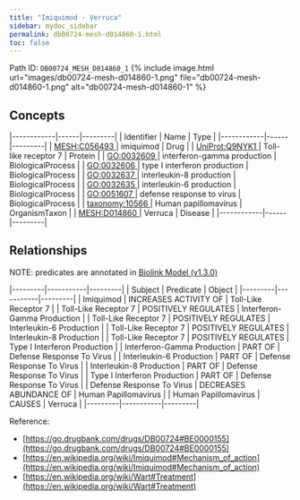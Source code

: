 ```yaml
---
title: "Imiquimod - Verruca"
sidebar: mydoc_sidebar
permalink: db00724-mesh-d014860-1.html
toc: false 
---
```



Path ID: `DB00724_MESH_D014860_1`
{% include image.html url="images/db00724-mesh-d014860-1.png" file="db00724-mesh-d014860-1.png" alt="db00724-mesh-d014860-1" %}

## Concepts

|------------|------|---------|
| Identifier | Name | Type    |
|------------|------|---------|
| <a href="https://identifiers.org/MESH:C056493">MESH:C056493 </a> | imiquimod | Drug |
| <a href="https://identifiers.org/UniProt:Q9NYK1">UniProt:Q9NYK1 </a> | Toll-like receptor 7 | Protein |
| <a href="https://identifiers.org/GO:0032609">GO:0032609 </a> | interferon-gamma production | BiologicalProcess |
| <a href="https://identifiers.org/GO:0032606">GO:0032606 </a> | type I interferon production | BiologicalProcess |
| <a href="https://identifiers.org/GO:0032637">GO:0032637 </a> | interleukin-8 production | BiologicalProcess |
| <a href="https://identifiers.org/GO:0032635">GO:0032635 </a> | interleukin-6 production | BiologicalProcess |
| <a href="https://identifiers.org/GO:0051607">GO:0051607 </a> | defense response to virus | BiologicalProcess |
| <a href="https://identifiers.org/taxonomy:10566">taxonomy:10566 </a> | Human papillomavirus | OrganismTaxon |
| <a href="https://identifiers.org/MESH:D014860">MESH:D014860 </a> | Verruca | Disease |
|------------|------|---------|

## Relationships


NOTE: predicates are annotated in <a href="https://github.com/biolink/biolink-model/releases/tag/v1.3.0">Biolink Model (v1.3.0)</a>

|---------|-----------|---------|
| Subject | Predicate | Object  |
|---------|-----------|---------|
| Imiquimod | INCREASES ACTIVITY OF | Toll-Like Receptor 7 |
| Toll-Like Receptor 7 | POSITIVELY REGULATES | Interferon-Gamma Production |
| Toll-Like Receptor 7 | POSITIVELY REGULATES | Interleukin-6 Production |
| Toll-Like Receptor 7 | POSITIVELY REGULATES | Interleukin-8 Production |
| Toll-Like Receptor 7 | POSITIVELY REGULATES | Type I Interferon Production |
| Interferon-Gamma Production | PART OF | Defense Response To Virus |
| Interleukin-6 Production | PART OF | Defense Response To Virus |
| Interleukin-8 Production | PART OF | Defense Response To Virus |
| Type I Interferon Production | PART OF | Defense Response To Virus |
| Defense Response To Virus | DECREASES ABUNDANCE OF | Human Papillomavirus |
| Human Papillomavirus | CAUSES | Verruca |
|---------|-----------|---------|

Reference: 
  - [https://go.drugbank.com/drugs/DB00724#BE0000155](https://go.drugbank.com/drugs/DB00724#BE0000155)
  - [https://en.wikipedia.org/wiki/Imiquimod#Mechanism_of_action](https://en.wikipedia.org/wiki/Imiquimod#Mechanism_of_action)
  - [https://en.wikipedia.org/wiki/Wart#Treatment](https://en.wikipedia.org/wiki/Wart#Treatment)
